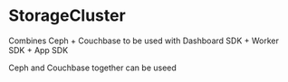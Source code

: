 # StorageCluster
Combines Ceph + Couchbase to be used with Dashboard SDK + Worker SDK + App SDK

Ceph and Couchbase together can be useed 
